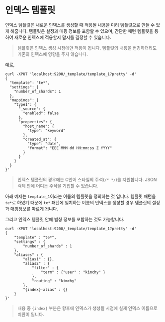 # 인덱스 템플릿
인덱스 템플릿은 새로운 인덱스를 생성할 때 적용될 내용을 미리 템플릿으로 만들 수 있게 해줍니다. 템플릿은 설정과 매핑 정보를 포함할 수 있으며, 간단한 패턴 템플릿을 통하여 새로운 인덱스에 적용할지 말지를 결정할 수 있습니다.
> 템플릿은 인덱스 생성 시점에만 적용이 됩니다. 템플릿의 내용을 변경하더라도 기존의 인덱스에 영향을 주지 않습니다.

예로,
```
curl -XPUT 'localhost:9200/_template/template_1?pretty' -d'
{
  "template": "te*",
  "settings": {
    "number_of_shards": 1
  },
  "mappings": {
    "type1": {
      "_source": {
        "enabled": false
      },
      "properties": {
        "host_name": {
          "type": "keyword"
        },
        "created_at": {
          "type": "date",
          "format": "EEE MMM dd HH:mm:ss Z YYYY"
        }
      }
    }
  }
}'
```
> 인덱스 템플릿의 경우에는 C언어 스타일의 주석(```/* */```)를 지원합니다. JSON 객체 안에 어디든 주석을 기입할 수 있습니다.

아래 예제는 ```template_1```이라는 이름의 템플릿을 정의하는 것 입니다. 템플릿 패턴을 ```te*```로 하였기 때문에 ```te*``` 패턴에 일치하는 이름의 인덱스를 생성할 경우 템플릿의 설정과 매핑정보를 따르게 됩니다.

그리고 인덱스 템플릿 안에 별칭 정보를 포함하는 것도 가능합니다.
```
curl -XPUT 'localhost:9200/_template/template_1?pretty' -d'
{
    "template" : "te*",
    "settings" : {
        "number_of_shards" : 1
    },
    "aliases" : {
        "alias1" : {},
        "alias2" : {
            "filter" : {
                "term" : {"user" : "kimchy" }
            },
            "routing" : "kimchy"
        },
        "{index}-alias" : {} 
    }
}'
```
> 내용 중 ```{index}``` 부분은 향후에 인덱스가 생성될 시점에 실제 인덱스 이름으로 치환이 됩니다.

